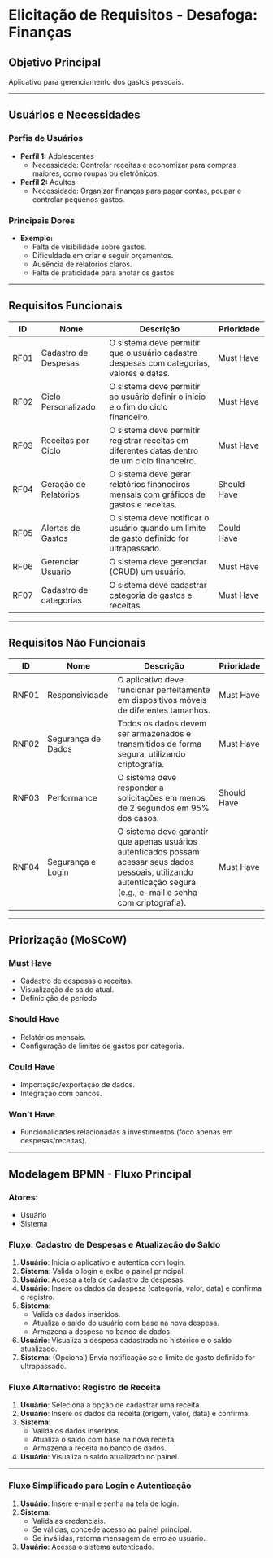 # Elicitação de Requisitos - **Desafoga: Finanças**

## **Objetivo Principal**

Aplicativo para gerenciamento dos gastos pessoais.


---

## **Usuários e Necessidades**

### **Perfis de Usuários**
- **Perfil 1:** Adolescentes 
  - Necessidade: Controlar receitas e economizar para compras maiores, como roupas ou eletrônicos.
- **Perfil 2:** Adultos
  - Necessidade: Organizar finanças para pagar contas, poupar e controlar pequenos gastos.

### **Principais Dores**
- **Exemplo:** 
  - Falta de visibilidade sobre gastos.
  - Dificuldade em criar e seguir orçamentos.
  - Ausência de relatórios claros.
  - Falta de praticidade para anotar os gastos

---

## **Requisitos Funcionais**

| ID     | Nome                      | Descrição                                                                                     | Prioridade  |
|--------|---------------------------|-----------------------------------------------------------------------------------------------|-------------|
| RF01   | Cadastro de Despesas      | O sistema deve permitir que o usuário cadastre despesas com categorias, valores e datas.      | Must Have   |
| RF02   | Ciclo Personalizado       | O sistema deve permitir ao usuário definir o início e o fim do ciclo financeiro.              | Must Have   |
| RF03   | Receitas por Ciclo        | O sistema deve permitir registrar receitas em diferentes datas dentro de um ciclo financeiro. | Must Have   |
| RF04   | Geração de Relatórios     | O sistema deve gerar relatórios financeiros mensais com gráficos de gastos e receitas.        | Should Have |
| RF05   | Alertas de Gastos         | O sistema deve notificar o usuário quando um limite de gasto definido for ultrapassado.       | Could Have  |
| RF06   | Gerenciar Usuario         | O sistema deve gerenciar (CRUD) um usuário.                                                   | Must Have   |
| RF07   | Cadastro de categorias    | O sistema deve cadastrar categoria de gastos e receitas.                                      | Must Have   |


---

## **Requisitos Não Funcionais**

| ID     | Nome                      | Descrição                                                                                     | Prioridade  |
|--------|---------------------------|-----------------------------------------------------------------------------------------------|-------------|
| RNF01  | Responsividade            | O aplicativo deve funcionar perfeitamente em dispositivos móveis de diferentes tamanhos.      | Must Have   |
| RNF02  | Segurança de Dados        | Todos os dados devem ser armazenados e transmitidos de forma segura, utilizando criptografia. | Must Have   |
| RNF03  | Performance               | O sistema deve responder a solicitações em menos de 2 segundos em 95% dos casos.              | Should Have |
| RNF04  | Segurança e Login         | O sistema deve garantir que apenas usuários autenticados possam acessar seus dados pessoais, utilizando autenticação segura (e.g., e-mail e senha com criptografia).                                                              | Must Have   |

---

## **Priorização (MoSCoW)**

### **Must Have**
- Cadastro de despesas e receitas.
- Visualização de saldo atual.
- Definicição de período

### **Should Have**
- Relatórios mensais.
- Configuração de limites de gastos por categoria.

### **Could Have**
- Importação/exportação de dados.
- Integração com bancos.

### **Won’t Have**
- Funcionalidades relacionadas a investimentos (foco apenas em despesas/receitas).

---

## **Modelagem BPMN - Fluxo Principal**

### **Atores:**
- Usuário
- Sistema

### **Fluxo: Cadastro de Despesas e Atualização do Saldo**
1. **Usuário**: Inicia o aplicativo e autentica com login.
2. **Sistema**: Valida o login e exibe o painel principal.
3. **Usuário**: Acessa a tela de cadastro de despesas.
4. **Usuário**: Insere os dados da despesa (categoria, valor, data) e confirma o registro.
5. **Sistema**:
   - Valida os dados inseridos.
   - Atualiza o saldo do usuário com base na nova despesa.
   - Armazena a despesa no banco de dados.
6. **Usuário**: Visualiza a despesa cadastrada no histórico e o saldo atualizado.
7. **Sistema**: (Opcional) Envia notificação se o limite de gasto definido for ultrapassado.

### **Fluxo Alternativo: Registro de Receita**
1. **Usuário**: Seleciona a opção de cadastrar uma receita.
2. **Usuário**: Insere os dados da receita (origem, valor, data) e confirma.
3. **Sistema**:
   - Valida os dados inseridos.
   - Atualiza o saldo com base na nova receita.
   - Armazena a receita no banco de dados.
4. **Usuário**: Visualiza o saldo atualizado no painel.

---

### **Fluxo Simplificado para Login e Autenticação**
1. **Usuário**: Insere e-mail e senha na tela de login.
2. **Sistema**:
   - Valida as credenciais.
   - Se válidas, concede acesso ao painel principal.
   - Se inválidas, retorna mensagem de erro ao usuário.
3. **Usuário**: Acessa o sistema autenticado.

